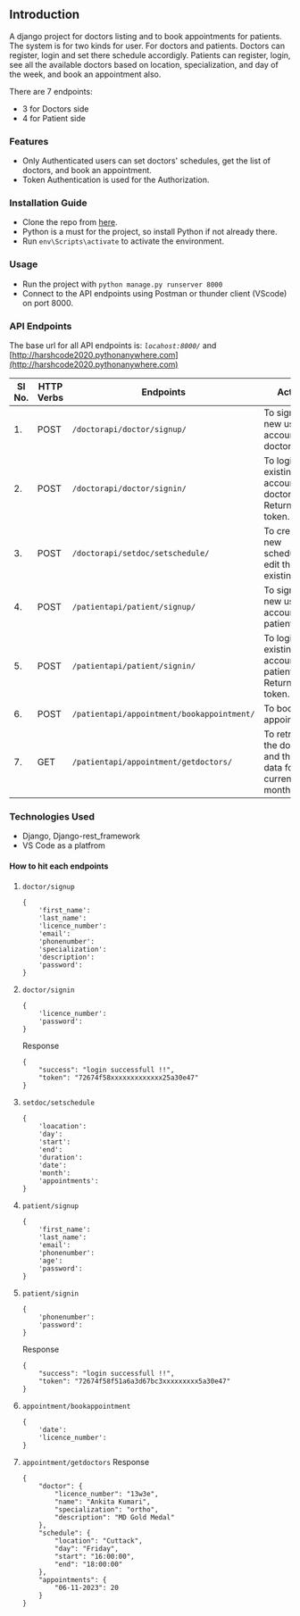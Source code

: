 ## Introduction
A django project for doctors listing and to book appointments for patients. The system is for two kinds for user. For doctors and patients. Doctors can register, login and set there schedule accordigly. Patients can register, login, see all the available doctors based on location, specialization, and day of the week, and book an appointment also.

There are 7 endpoints:
* 3 for Doctors side
* 4 for Patient side

### Features
* Only Authenticated users can set doctors' schedules, get the list of doctors, and book an appointment.
* Token Authentication is used for the Authorization. 

### Installation Guide
* Clone the repo from [here](https://github.com/harsh10tech/doctor-appointment.git).
* Python is a must for the project, so install Python if not already there.
* Run `env\Scripts\activate` to activate the environment.

### Usage
* Run the project with `python manage.py runserver 8000`
* Connect to the API endpoints using Postman or thunder client (VScode) on port 8000. 

### API Endpoints
The base url for all API endpoints is: _`locahost:8000/`_ and [http://harshcode2020.pythonanywhere.com](http://harshcode2020.pythonanywhere.com)

| Sl No.| HTTP Verbs | Endpoints | Action | 
| --- | --- | --- | --- |
| 1. | POST | `/doctorapi/doctor/signup/` | To sign up a new user account as a doctor| 
| 2. | POST | `/doctorapi/doctor/signin/` | To login an existing user account as a doctor. Returns a token. |
| 3. | POST | `/doctorapi/setdoc/setschedule/` | To create a new schedule or edit the existing one |
| 4. | POST | `/patientapi/patient/signup/` | To sign up a new user account as patient. |
| 5. | POST | `/patientapi/patient/signin/` | To login an existing user account as a patient. Returns a token. |
| 6. | POST | `/patientapi/appointment/bookappointment/` | To book an appointment. |
| 7. | GET | `/patientapi/appointment/getdoctors/` | To retrive all the doctors and their data for the current month.  |

### Technologies Used 
* Django, Django-rest_framework
* VS Code as a platfrom

#### How to hit each endpoints
1. `doctor/signup`
    ```
    {
        'first_name':
        'last_name':
        'licence_number':
        'email':
        'phonenumber':
        'specialization':
        'description':
        'password':
    }
    ```
2. `doctor/signin`
    ```
    {
        'licence_number':
        'password':
    }
    ```
    Response
    ```
    {
        "success": "login successfull !!",
        "token": "72674f58xxxxxxxxxxxxx25a30e47"
    }
    ```
3. `setdoc/setschedule`
    ```
    {
        'loacation':
        'day':
        'start':
        'end':
        'duration':
        'date':
        'month':
        'appointments':
    }
    ```
4. `patient/signup`
    ```
    {
        'first_name':
        'last_name':
        'email':
        'phonenumber':
        'age':
        'password':
    }
    ```
5. `patient/signin`
    ```
    {
        'phonenumber':
        'password':
    }
    ```
    Response
    ```
    {
        "success": "login successfull !!",
        "token": "72674f58f51a6a3d67bc3xxxxxxxxx5a30e47"
    }
    ```
6. `appointment/bookappointment`
    ```
    {
        'date':
        'licence_number':
    }
    ```
7. `appointment/getdoctors`
    Response
    ```
    {
        "doctor": {
            "licence_number": "13w3e",
            "name": "Ankita Kumari",
            "specialization": "ortho",
            "description": "MD Gold Medal"
        },
        "schedule": {
            "location": "Cuttack",
            "day": "Friday",
            "start": "16:00:00",
            "end": "18:00:00"
        },
        "appointments": {
            "06-11-2023": 20
        }
    }
    ```
